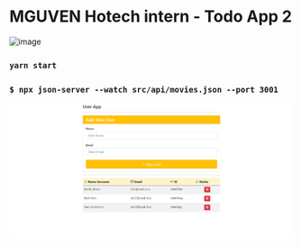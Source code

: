 # MGUVEN Hotech intern - Todo App 2

![image](http://www.hotech.company/files/E2D46D32-3B4E-4DDD-8F4A-E5EA526E6D49/imgs/menu_logo.png)


### `yarn start`

### `$ npx json-server --watch src/api/movies.json --port 3001`


![image](./yb-todo.png)


